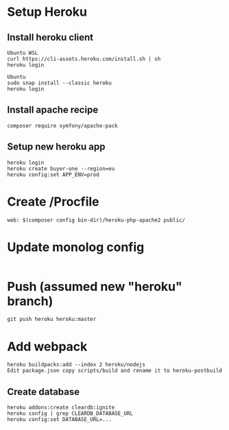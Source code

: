 # Setup Heroku

## Install heroku client
````
Ubuntu WSL
curl https://cli-assets.heroku.com/install.sh | sh 
heroku login
````

````
Ubuntu
sudo snap install --classic heroku
heroku login
````

## Install apache recipe
````
composer require symfony/apache-pack
````

## Setup new heroku app
````
heroku login
heroku create buyer-one --region=eu
heroku config:set APP_ENV=prod
````

# Create /Procfile
````
web: $(composer config bin-dir)/heroku-php-apache2 public/
````

# Update monolog config
````
````

# Push (assumed new "heroku" branch)
````
git push heroku heroku:master
````

# Add webpack
````
heroku buildpacks:add --index 2 heroku/nodejs
Edit package.json copy scripts/build and rename it to heroku-postbuild
````

## Create database
```` 
heroku addons:create cleardb:ignite
heroku config | grep CLEARDB_DATABASE_URL
heroku config:set DATABASE_URL=...
````